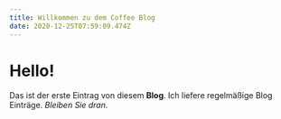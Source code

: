 ```yaml
---
title: Willkommen zu dem Coffee Blog
date: 2020-12-25T07:59:09.474Z
---
```

# Hello!

Das ist der erste Eintrag von diesem **Blog**. Ich liefere regelmäßige Blog Einträge. *Bleiben Sie dran.*